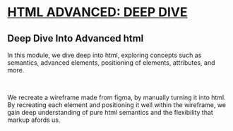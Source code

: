 <h1><u>HTML ADVANCED: DEEP DIVE</u></h1>
<h2>Deep Dive Into Advanced html</h2>
<p>
    In this module, we dive deep into html, exploring concepts such as semantics, advanced elements, positioning of elements, attributes, and more.
</p>
</br>
<p>
    We recreate a wireframe made from figma, by manually turning it into html. By recreating each element and positioning it well within the wireframe, we gain deep understanding of pure html semantics and the flexibility that markup afords us.
</p>